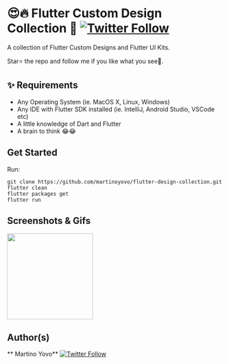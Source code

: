 # 😍🔥 Flutter Custom Design Collection 💙 [![Twitter Follow](https://img.shields.io/twitter/follow/martinoyovo.svg?style=social)](https://twitter.com/martinoyovo)

A collection of Flutter Custom Designs and Flutter UI Kits.

Star⭐ the repo and follow me if you like what you see🤩.

## ✨ Requirements

* Any Operating System (ie. MacOS X, Linux, Windows)
* Any IDE with Flutter SDK installed (ie. IntelliJ, Android Studio, VSCode etc)
* A little knowledge of Dart and Flutter
* A brain to think 😂😂


## Get Started
Run:
```shell
git clone https://github.com/martinoyovo/flutter-design-collection.git
flutter clean
flutter packages get
flutter run
```

## Screenshots & Gifs

<img src="https://github.com/martinoyovo/flutter-design-collection/blob/main/screenshots/flutterlogo.gif" width="200">

## Author(s)

**
Martino Yovo** [![Twitter Follow](https://img.shields.io/twitter/follow/martinoyovo.svg?style=social)](https://twitter.com/martinoyovo)
